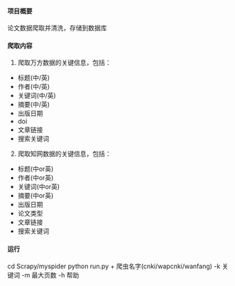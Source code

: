 #### 项目概要
论文数据爬取并清洗，存储到数据库
#### 爬取内容
1. 爬取万方数据的关键信息，包括：
- 标题(中/英)
- 作者(中/英)
- 关键词(中/英)
- 摘要(中/英)
- 出版日期
- doi
- 文章链接
- 搜索关键词

2. 爬取知网数据的关键信息，包括：
- 标题(中or英)
- 作者(中or英)
- 关键词(中or英)
- 摘要(中or英)
- 出版日期
- 论文类型
- 文章链接
- 搜索关键词

#### 运行
cd Scrapy/myspider
python run.py + 爬虫名字(cnki/wapcnki/wanfang)
-k 关键词
-m 最大页数
-h 帮助
